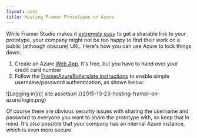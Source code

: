 ```yaml
---
layout: post
title: Hosting Framer Prototypes on Azure
---
```


While Framer Studio makes it [extremely easy](http://framerjs.tumblr.com/post/108550864712/sharing-projects) to get a sharable link to your prototype, your company might not be too happy to find their work on a public (although obscure) URL. Here's how you can use Azure to lock things down.

1. Create an Azure [Web App](https://azure.microsoft.com/en-us/services/app-service/web/). It's free, but you have to hand over your credit card number
2. Follow the [FramerAzureBoilerplate instructions](https://github.com/WestonThayer/FramerAzureBoilerplate#usage) to enable simple username/password authentication, as shown below:

![Logging in]({{ site.assetsurl }}2015-10-23-hosting-framer-on-azure/login.png)

Of course there are obvious security issues with sharing the username and password to everyone you want to share the prototype with, so keep that in mind. It's also possible that your company has an internal Azure instance, which is even more secure.